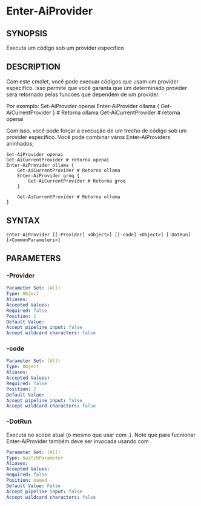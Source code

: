 ﻿---
external help file: powershai-help.xml
schema: 2.0.0
powershai: true
---

# Enter-AiProvider

## SYNOPSIS <!--!= @#Synop !-->
Executa um código sob um provider específico

## DESCRIPTION <!--!= @#Desc !-->
Com este cmdlet, você pode execuar códigos que usam um provider específico.
Isso permite que você garanta que um determinado provider será retornado pelas funcoes que dependem de um provider. 

Por exemplo:
	Set-AiProvider openai 
	Enter-AiProvider ollama { Get-AiCurrentProvider } # Retorna ollama
	Get-AiCurrentProvider # retorna openai 
	
Com isso, você pode forçar a execução de um trecho de código sob um provider especifico. 
Você pode combinar város Enter-AiProviders aninhados;

	Set-AiProvider openai 
	Get-AiCurrentProvider # retorna openai 
	Enter-AiProvider ollama { 
		Get-AiCurrentProvider # Retorna ollama
		Enter-AiProvider groq {
			Get-AiCurrentProvider # Retorna groq
		}
		
		Get-AiCurrentProvider # Retorna ollama
	}

## SYNTAX <!--!= @#Syntax !-->

```
Enter-AiProvider [[-Provider] <Object>] [[-code] <Object>] [-DotRun] [<CommonParameters>]
```

## PARAMETERS <!--!= @#Params !-->

### -Provider

```yml
Parameter Set: (All)
Type: Object
Aliases: 
Accepted Values: 
Required: false
Position: 1
Default Value: 
Accept pipeline input: false
Accept wildcard characters: false
```

### -code

```yml
Parameter Set: (All)
Type: Object
Aliases: 
Accepted Values: 
Required: false
Position: 2
Default Value: 
Accept pipeline input: false
Accept wildcard characters: false
```

### -DotRun
Executa no scope atual (o mesmo que usar com .).
Note que para fucnionar Enter-AiProvider também deve ser invocada usando com .

```yml
Parameter Set: (All)
Type: SwitchParameter
Aliases: 
Accepted Values: 
Required: false
Position: named
Default Value: False
Accept pipeline input: false
Accept wildcard characters: false
```
